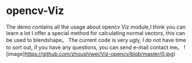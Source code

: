 # opencv-Viz
The demo contains all the usage about opencv Viz module,I think you can learn a lot I offer a special method for calculating normal vectors, this can be used to blendshape。
The current code is very ugly, I do not have time to sort out, if you have any questions, you can send e-mail contact me。
 ![image]https://github.com/zhoushiwei/Viz-opencv/blob/master/0.jpg)

